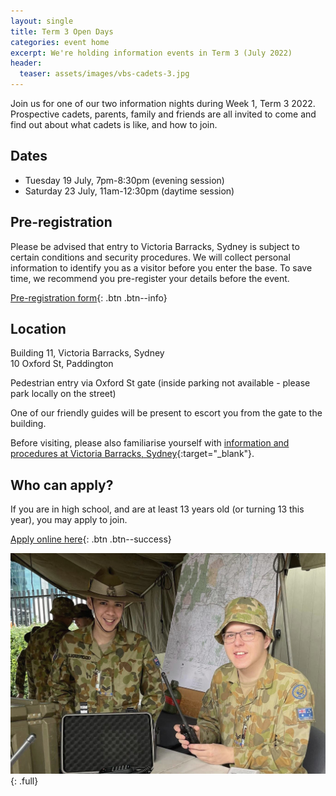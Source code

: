 ```yaml
---
layout: single
title: Term 3 Open Days
categories: event home
excerpt: We're holding information events in Term 3 (July 2022)
header:
  teaser: assets/images/vbs-cadets-3.jpg
---
```


Join us for one of our two information nights during Week 1, Term 3 2022. Prospective cadets, parents, family and friends are all invited to come and find out about what cadets is like, and how to join.

## Dates
- Tuesday 19 July, 7pm-8:30pm (evening session)
- Saturday 23 July, 11am-12:30pm (daytime session)

## Pre-registration

Please be advised that entry to Victoria Barracks, Sydney is subject to certain conditions and security procedures. We will collect personal information to identify you as a visitor before you enter the base. To save time, we recommend you pre-register your details before the event. 

[Pre-registration form](https://forms.gle/GK6KG9Mkt3jnxYLJ6){: .btn .btn--info}

## Location
Building 11, Victoria Barracks, Sydney  
10 Oxford St, Paddington  

Pedestrian entry via Oxford St gate (inside parking not available - please park locally on the street)

One of our friendly guides will be present to escort you from the gate to the building.

Before visiting, please also familiarise yourself with [information and procedures at Victoria Barracks, Sydney](https://www.defence.gov.au/about/base-locations/victoria-barracks-sydney){:target="_blank"}.

## Who can apply? 

If you are in high school, and are at least 13 years old (or turning 13 this year), you may apply to join. 

[Apply online here]({{site.data.links.cadet_eoi_url}}){: .btn .btn--success}


![Army Cadets Open Day](/assets/images/open-day.jpg)
{: .full}
